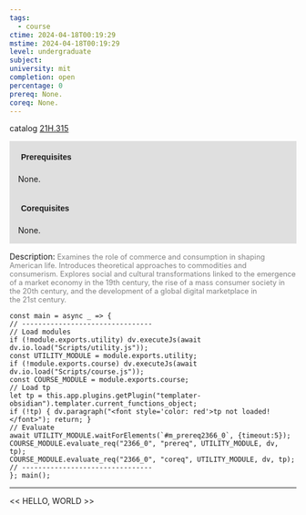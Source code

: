 ```yaml
---
tags:
  - course
ctime: 2024-04-18T00:19:29
mstime: 2024-04-18T00:19:29
level: undergraduate
subject: 
university: mit
completion: open
percentage: 0
prereq: None.
coreq: None.
---
```


catalog [21H.315](http://student.mit.edu/catalog/m21Hb.html#21H.315)

<span style="display: block; padding: 15px; background-color: rgb(100, 100, 100, 0.2);"><font id="m_prereq2366_0" style="display: block; font-family: Arial, sans-serif; font-weight: bold; padding: 5px">Prerequisites</font><br><span id="prereq2366_0">None.</span></span>
<span style="display: block; padding: 15px; background-color: rgb(100, 100, 100, 0.2);"><font id="m_coreq2366_0" style="display: block; font-family: Arial, sans-serif; font-weight: bold; padding: 5px">Corequisites</font><br><span id="coreq2366_0">None.</span></span>

<font style="">Description:</font>
<font style="color: grey; font-size: 0.8rem;">Examines the role of commerce and consumption in shaping American life. Introduces theoretical approaches to commodities and consumerism. Explores social and cultural transformations linked to the emergence of a market economy in the 19th century, the rise of a mass consumer society in the 20th century, and the development of a global digital marketplace in the 21st century.</font>

```dataviewjs
const main = async _ => {
// --------------------------------
// Load modules
if (!module.exports.utility) dv.executeJs(await dv.io.load("Scripts/utility.js"));
const UTILITY_MODULE = module.exports.utility;
if (!module.exports.course) dv.executeJs(await dv.io.load("Scripts/course.js"));
const COURSE_MODULE = module.exports.course;
// Load tp
let tp = this.app.plugins.getPlugin("templater-obsidian").templater.current_functions_object;
if (!tp) { dv.paragraph("<font style='color: red'>tp not loaded!</font>"); return; }
// Evaluate
await UTILITY_MODULE.waitForElements(`#m_prereq2366_0`, {timeout:5});
COURSE_MODULE.evaluate_req("2366_0", "prereq", UTILITY_MODULE, dv, tp);
COURSE_MODULE.evaluate_req("2366_0", "coreq", UTILITY_MODULE, dv, tp);
// --------------------------------
}; main();
```

---

<< HELLO, WORLD >>
